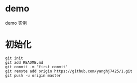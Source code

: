 # demo
demo 实例


# 初始化
```
git init
git add README.md
git commit -m "first commit"
git remote add origin https://github.com/yanghj7425/1.git
git push -u origin master

```